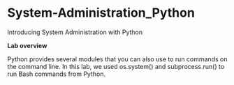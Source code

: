 # System-Administration_Python
 Introducing System Administration with Python

**Lab overview**

Python provides several modules that you can also use to run commands on the command line. In this lab, we used os.system() and subprocess.run() to run Bash commands from Python.
